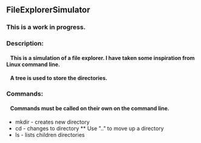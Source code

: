 ## FileExplorerSimulator
### This is a work in progress.

### Description:
#### &ensp; This is a simulation of a file explorer. I have taken some inspiration from Linux command line.
#### &ensp; A tree is used to store the directories.

### Commands:
#### &ensp; Commands must be called on their own on the command line.
* mkdir - creates new directory
* cd - changes to directory
** Use ".." to move up a directory
* ls - lists children directories
